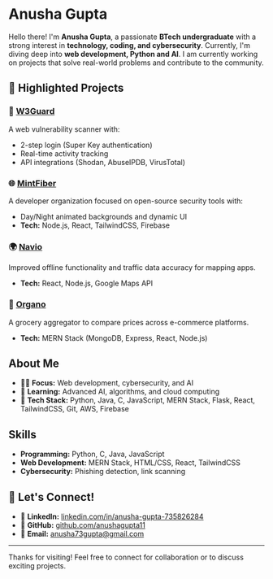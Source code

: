 # Anusha Gupta

Hello there! I'm **Anusha Gupta**, a passionate **BTech undergraduate** with a strong interest in **technology, coding, and cybersecurity**. Currently, I'm diving deep into **web development, Python and AI**. I am currently working on projects that solve real-world problems and contribute to the community.

## 🚀 Highlighted Projects

### 🔐 **[W3Guard](https://github.com/avik-root/W3Guard)**

A web vulnerability scanner with:

- 2-step login (Super Key authentication)
- Real-time activity tracking
- API integrations (Shodan, AbuseIPDB, VirusTotal)

### 🌐 **[MintFiber](https://github.com/anushagupta11/MintFiber)**

A developer organization focused on open-source security tools with:

- Day/Night animated backgrounds and dynamic UI
- **Tech:** Node.js, React, TailwindCSS, Firebase

### 🌍 **[Navio](https://github.com/anushagupta11/Navio)**

Improved offline functionality and traffic data accuracy for mapping apps.

- **Tech:** React, Node.js, Google Maps API

### 🛒 **[Organo](https://github.com/anushagupta11/Organo)**

A grocery aggregator to compare prices across e-commerce platforms.

- **Tech:** MERN Stack (MongoDB, Express, React, Node.js)

## About Me

- 👩‍💻 **Focus:** Web development, cybersecurity, and AI
- 🌱 **Learning:** Advanced AI, algorithms, and cloud computing
- 🔧 **Tech Stack:** Python, Java, C, JavaScript, MERN Stack, Flask, React, TailwindCSS, Git, AWS, Firebase

## Skills

- **Programming:** Python, C, Java, JavaScript
- **Web Development:** MERN Stack, HTML/CSS, React, TailwindCSS
- **Cybersecurity:** Phishing detection, link scanning

## 💼 Let's Connect!
- 💼 **LinkedIn:** [linkedin.com/in/anusha-gupta-735826284](linkedin.com/in/anusha-gupta-735826284)
- 🐙 **GitHub:** [github.com/anushagupta11](github.com/anushagupta11)
- 📧 **Email:** [anusha73gupta@gmail.com](anusha73gupta@gmail.com)

---

Thanks for visiting! Feel free to connect for collaboration or to discuss exciting projects.
